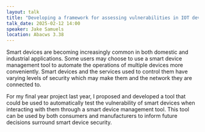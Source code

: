 ```yaml
---
layout: talk
title: "Developing a framework for assessing vulnerabilities in IOT devices"
talk_date: 2025-02-12 14:00
speaker: Jake Samuels
location: Abacws 3.38
---
```


Smart devices are becoming increasingly common in both domestic and industrial applications. Some users may choose to use a smart device management tool to automate the operations of multiple devices more conveniently. Smart devices and the services used to control them have varying levels of security which may make them and the network they are connected to. 

For my final year project last year, I proposed and developed a tool that could be used to automatically test the vulnerability of smart devices when interacting with them through a smart device management tool. This tool can be used by both consumers and manufacturers to inform future decisions surround smart device security.